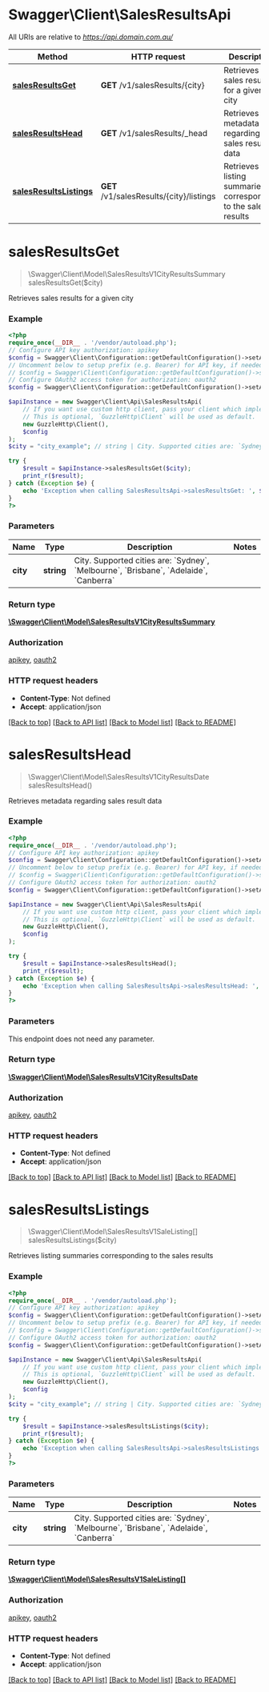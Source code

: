 # Swagger\Client\SalesResultsApi

All URIs are relative to *https://api.domain.com.au/*

Method | HTTP request | Description
------------- | ------------- | -------------
[**salesResultsGet**](SalesResultsApi.md#salesresultsget) | **GET** /v1/salesResults/{city} | Retrieves sales results for a given city
[**salesResultsHead**](SalesResultsApi.md#salesresultshead) | **GET** /v1/salesResults/_head | Retrieves metadata regarding sales result data
[**salesResultsListings**](SalesResultsApi.md#salesresultslistings) | **GET** /v1/salesResults/{city}/listings | Retrieves listing summaries corresponding to the sales results

# **salesResultsGet**
> \Swagger\Client\Model\SalesResultsV1CityResultsSummary salesResultsGet($city)

Retrieves sales results for a given city

### Example
```php
<?php
require_once(__DIR__ . '/vendor/autoload.php');
// Configure API key authorization: apikey
$config = Swagger\Client\Configuration::getDefaultConfiguration()->setApiKey('x-api-key', 'YOUR_API_KEY');
// Uncomment below to setup prefix (e.g. Bearer) for API key, if needed
// $config = Swagger\Client\Configuration::getDefaultConfiguration()->setApiKeyPrefix('x-api-key', 'Bearer');
// Configure OAuth2 access token for authorization: oauth2
$config = Swagger\Client\Configuration::getDefaultConfiguration()->setAccessToken('YOUR_ACCESS_TOKEN');

$apiInstance = new Swagger\Client\Api\SalesResultsApi(
    // If you want use custom http client, pass your client which implements `GuzzleHttp\ClientInterface`.
    // This is optional, `GuzzleHttp\Client` will be used as default.
    new GuzzleHttp\Client(),
    $config
);
$city = "city_example"; // string | City. Supported cities are: `Sydney`, `Melbourne`, `Brisbane`, `Adelaide`, `Canberra`

try {
    $result = $apiInstance->salesResultsGet($city);
    print_r($result);
} catch (Exception $e) {
    echo 'Exception when calling SalesResultsApi->salesResultsGet: ', $e->getMessage(), PHP_EOL;
}
?>
```

### Parameters

Name | Type | Description  | Notes
------------- | ------------- | ------------- | -------------
 **city** | **string**| City. Supported cities are: &#x60;Sydney&#x60;, &#x60;Melbourne&#x60;, &#x60;Brisbane&#x60;, &#x60;Adelaide&#x60;, &#x60;Canberra&#x60; |

### Return type

[**\Swagger\Client\Model\SalesResultsV1CityResultsSummary**](../Model/SalesResultsV1CityResultsSummary.md)

### Authorization

[apikey](../../README.md#apikey), [oauth2](../../README.md#oauth2)

### HTTP request headers

 - **Content-Type**: Not defined
 - **Accept**: application/json

[[Back to top]](#) [[Back to API list]](../../README.md#documentation-for-api-endpoints) [[Back to Model list]](../../README.md#documentation-for-models) [[Back to README]](../../README.md)

# **salesResultsHead**
> \Swagger\Client\Model\SalesResultsV1CityResultsDate salesResultsHead()

Retrieves metadata regarding sales result data

### Example
```php
<?php
require_once(__DIR__ . '/vendor/autoload.php');
// Configure API key authorization: apikey
$config = Swagger\Client\Configuration::getDefaultConfiguration()->setApiKey('x-api-key', 'YOUR_API_KEY');
// Uncomment below to setup prefix (e.g. Bearer) for API key, if needed
// $config = Swagger\Client\Configuration::getDefaultConfiguration()->setApiKeyPrefix('x-api-key', 'Bearer');
// Configure OAuth2 access token for authorization: oauth2
$config = Swagger\Client\Configuration::getDefaultConfiguration()->setAccessToken('YOUR_ACCESS_TOKEN');

$apiInstance = new Swagger\Client\Api\SalesResultsApi(
    // If you want use custom http client, pass your client which implements `GuzzleHttp\ClientInterface`.
    // This is optional, `GuzzleHttp\Client` will be used as default.
    new GuzzleHttp\Client(),
    $config
);

try {
    $result = $apiInstance->salesResultsHead();
    print_r($result);
} catch (Exception $e) {
    echo 'Exception when calling SalesResultsApi->salesResultsHead: ', $e->getMessage(), PHP_EOL;
}
?>
```

### Parameters
This endpoint does not need any parameter.

### Return type

[**\Swagger\Client\Model\SalesResultsV1CityResultsDate**](../Model/SalesResultsV1CityResultsDate.md)

### Authorization

[apikey](../../README.md#apikey), [oauth2](../../README.md#oauth2)

### HTTP request headers

 - **Content-Type**: Not defined
 - **Accept**: application/json

[[Back to top]](#) [[Back to API list]](../../README.md#documentation-for-api-endpoints) [[Back to Model list]](../../README.md#documentation-for-models) [[Back to README]](../../README.md)

# **salesResultsListings**
> \Swagger\Client\Model\SalesResultsV1SaleListing[] salesResultsListings($city)

Retrieves listing summaries corresponding to the sales results

### Example
```php
<?php
require_once(__DIR__ . '/vendor/autoload.php');
// Configure API key authorization: apikey
$config = Swagger\Client\Configuration::getDefaultConfiguration()->setApiKey('x-api-key', 'YOUR_API_KEY');
// Uncomment below to setup prefix (e.g. Bearer) for API key, if needed
// $config = Swagger\Client\Configuration::getDefaultConfiguration()->setApiKeyPrefix('x-api-key', 'Bearer');
// Configure OAuth2 access token for authorization: oauth2
$config = Swagger\Client\Configuration::getDefaultConfiguration()->setAccessToken('YOUR_ACCESS_TOKEN');

$apiInstance = new Swagger\Client\Api\SalesResultsApi(
    // If you want use custom http client, pass your client which implements `GuzzleHttp\ClientInterface`.
    // This is optional, `GuzzleHttp\Client` will be used as default.
    new GuzzleHttp\Client(),
    $config
);
$city = "city_example"; // string | City. Supported cities are: `Sydney`, `Melbourne`, `Brisbane`, `Adelaide`, `Canberra`

try {
    $result = $apiInstance->salesResultsListings($city);
    print_r($result);
} catch (Exception $e) {
    echo 'Exception when calling SalesResultsApi->salesResultsListings: ', $e->getMessage(), PHP_EOL;
}
?>
```

### Parameters

Name | Type | Description  | Notes
------------- | ------------- | ------------- | -------------
 **city** | **string**| City. Supported cities are: &#x60;Sydney&#x60;, &#x60;Melbourne&#x60;, &#x60;Brisbane&#x60;, &#x60;Adelaide&#x60;, &#x60;Canberra&#x60; |

### Return type

[**\Swagger\Client\Model\SalesResultsV1SaleListing[]**](../Model/SalesResultsV1SaleListing.md)

### Authorization

[apikey](../../README.md#apikey), [oauth2](../../README.md#oauth2)

### HTTP request headers

 - **Content-Type**: Not defined
 - **Accept**: application/json

[[Back to top]](#) [[Back to API list]](../../README.md#documentation-for-api-endpoints) [[Back to Model list]](../../README.md#documentation-for-models) [[Back to README]](../../README.md)

